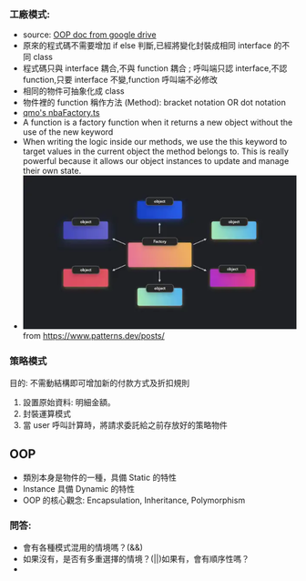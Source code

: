 ### 工廠模式:
 * source: [OOP doc from google drive](https://drive.google.com/drive/folders/1McWN1mSwTCRme0gui3bPW0O_4xF5amiI)
 * 原來的程式碼不需要增加 if else 判斷,已經將變化封裝成相同 interface 的不同 class
 * 程式碼只與 interface 耦合,不與 function 耦合 ; 呼叫端只認 interface,不認 function,只要 interface 不變,function 呼叫端不必修改
 * 相同的物件可抽象化成 class
 * 物件裡的 function 稱作方法 (Method): bracket notation OR dot notation
 * [qmo's nbaFactory.ts](https://github.com/QmoGamer/oop_homework/blob/homework/nbaFactory.ts)
 * A function is a factory function when it returns a new object without the use of the new keyword
 * When writing the logic inside our methods, we use the this keyword to target values in the current object the method belongs to. This is really powerful because it allows our object instances to update and manage their own state.
 * ![image](factory.webp) from https://www.patterns.dev/posts/

### 策略模式
目的: 不需動結構即可增加新的付款方式及折扣規則
1. 設置原始資料: 明細金額。
2. 封裝運算模式
3. 當 user 呼叫計算時，將請求委託給之前存放好的策略物件

## OOP
- 類別本身是物件的一種，具備 Static 的特性
- Instance 具備 Dynamic 的特性
- OOP 的核心觀念: Encapsulation, Inheritance, Polymorphism

### 問答:
- 會有各種模式混用的情境嗎？(&&)
- 如果沒有，是否有多重選擇的情境？(||)如果有，會有順序性嗎？
- 